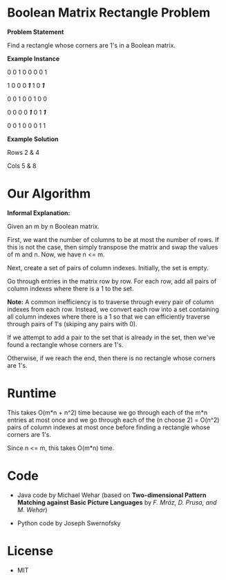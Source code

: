 # Boolean Matrix Rectangle Problem
**Problem Statement**

Find a rectangle whose corners are 1's in a Boolean matrix.

**Example Instance**

0	0	1	0	0	0	0	1

1	0	0	0	***1***	1	0 ***1***

0	0	1	0	0	1	0	0

0	0	0	0	***1***	0	1	***1***

0	0	1	0	0	0	1	1

**Example Solution**

Rows 2 & 4

Cols 5 & 8

# Our Algorithm

**Informal Explanation:**

Given an m by n Boolean matrix.

First, we want the number of columns to be at most the number of rows. If this is not the case, then simply transpose the matrix and swap the values of m and n. Now, we have n <= m.

Next, create a set of pairs of column indexes. Initially, the set is empty.

Go through entries in the matrix row by row. For each row, add all pairs of column indexes where there is a 1 to the set.

**Note:** A common inefficiency is to traverse through every pair of column indexes from each row.  Instead, we convert each row into a set containing all column indexes where there is a 1 so that we can efficiently traverse through pairs of 1's (skiping any pairs with 0).

If we attempt to add a pair to the set that is already in the set, then we've found a rectangle whose corners are 1's.

Otherwise, if we reach the end, then there is no rectangle whose corners are 1's.

# Runtime

This takes O(m\*n + n^2) time because we go through each of the m*n entries at most once and we go through each of the (n choose 2) = O(n^2) pairs of column indexes at most once before finding a rectangle whose corners are 1's.

Since n <= m, this takes O(m\*n) time.

# Code

- Java code by Michael Wehar
(based on **Two-dimensional Pattern Matching against Basic Picture Languages** by *F. Mráz, D. Prusa, and M. Wehar*)

- Python code by Joseph Swernofsky

# License
- MIT
